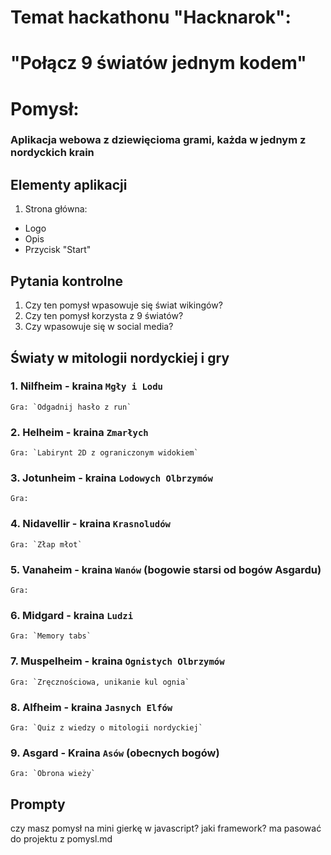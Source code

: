# Temat hackathonu "Hacknarok":

# "Połącz 9 światów jednym kodem"


# Pomysł: 
###  Aplikacja webowa z dziewięcioma grami, każda w jednym z nordyckich krain


## Elementy aplikacji
1. Strona główna:

- Logo  
- Opis
- Przycisk "Start"


## Pytania kontrolne

1. Czy ten pomysł wpasowuje się świat wikingów?
2. Czy ten pomysł korzysta z 9 światów?
2. Czy wpasowuje się w social media?


## Światy w mitologii nordyckiej i gry
### 1. Nilfheim - kraina `Mgły i Lodu`
    Gra: `Odgadnij hasło z run`

### 2. Helheim - kraina `Zmarłych`
    Gra: `Labirynt 2D z ograniczonym widokiem`

### 3. Jotunheim - kraina `Lodowych Olbrzymów`
    Gra: 

### 4. Nidavellir - kraina `Krasnoludów`
    Gra: `Złap młot`

### 5. Vanaheim - kraina `Wanów` (bogowie starsi od bogów Asgardu)
    Gra: 

### 6. Midgard - kraina `Ludzi`
    Gra: `Memory tabs`

### 7. Muspelheim - kraina `Ognistych Olbrzymów` 
    Gra: `Zręcznościowa, unikanie kul ognia`

### 8. Alfheim - kraina `Jasnych Elfów`
    Gra: `Quiz z wiedzy o mitologii nordyckiej`

### 9. Asgard - Kraina `Asów` (obecnych bogów)
    Gra: `Obrona wieży`


## Prompty
czy masz pomysł na mini gierkę w javascript? jaki framework? ma pasować do projektu z pomysl.md